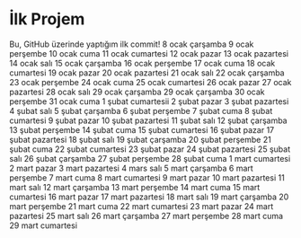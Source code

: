 # İlk Projem
Bu, GitHub üzerinde yaptığım ilk commit!
8 ocak çarşamba
9 ocak perşembe
10 ocak cuma
11 ocak cumartesi
12 ocak pazar
13 ocak pazartesi
14 ocak salı
15 ocak çarşamba
16 ocak perşembe
17 ocak cuma
18 ocak cumartesi
19 ocak pazar
20 ocak pazartesi
21 ocak salı
22 ocak çarşamba
23 ocak perşembe
24 ocak cuma
25 ocak cumartesi
26 ocak pazar
27 ocak pazartesi
28 ocak salı
29 ocak çarşamba
29 ocak çarşamba
30 ocak perşembe
31 ocak cuma
1 şubat cumartesii
2 şubat pazar
3 şubat pazartesi
4 şubat salı
5 şubat çarşamba
6 şubat perşembe
7 şubat cuma
8 şubat cumartesi
9 şubat pazar
10 şubat pazartesi
11 şubat salı
12 şubat çarşamba
13 şubat perşembe
14 şubat cuma
15 şubat cumartesi
16 şubat pazar
17 şubat pazartesi
18 şubat salı
19 şubat çarşamba
20 şubat perşembe
21 şubat cuma
22 şubat cumartesi
23 şubat pazar
24 şubat pazartesi
25 şubat salı
26 şubat çarşamba
27 şubat perşembe
28 şubat cuma
1 mart cumartesi
2 mart pazar
3 mart pazartesi
4 mars salı
5 mart çarşamba
6 mart perşembe
7 mart cuma
8 mart cumartesi
9 mart pazar
10 mart pazartesi
11 mart salı
12 mart çarşamba
13 mart perşembe
14 mart cuma
15 mart cumartesi
16 mart pazar
17 mart pazartesi
18 mart salı
19 mart çarşamba
20 mart perşembe
21 mart cuma
22 mart cumartesi
23 mart pazar
24 mart pazartesi
25 mart salı
26 mart çarşamba
27 mart perşembe
28 mart cuma
29 mart cumartesi
